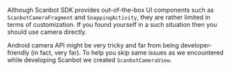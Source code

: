 Although Scanbot SDK provides out-of-the-box UI components such as `ScanbotCameraFragment` and `SnappingActivity`, they are rather limited in terms of customization. If you found yourself in a such situation then you should use camera directly.

Android camera API might be very tricky and far from being developer-friendly (in fact, very far). To help you skip same issues as we encountered while developing Scanbot we created `ScanbotCameraView`.

